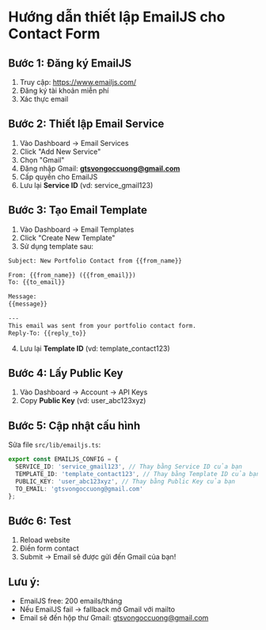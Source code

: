 # Hướng dẫn thiết lập EmailJS cho Contact Form

## Bước 1: Đăng ký EmailJS
1. Truy cập: https://www.emailjs.com/
2. Đăng ký tài khoản miễn phí
3. Xác thực email

## Bước 2: Thiết lập Email Service
1. Vào Dashboard → Email Services
2. Click "Add New Service"
3. Chọn "Gmail"
4. Đăng nhập Gmail: **gtsvongoccuong@gmail.com**
5. Cấp quyền cho EmailJS
6. Lưu lại **Service ID** (vd: service_gmail123)

## Bước 3: Tạo Email Template
1. Vào Dashboard → Email Templates
2. Click "Create New Template"
3. Sử dụng template sau:

```html
Subject: New Portfolio Contact from {{from_name}}

From: {{from_name}} ({{from_email}})
To: {{to_email}}

Message:
{{message}}

---
This email was sent from your portfolio contact form.
Reply-To: {{reply_to}}
```

4. Lưu lại **Template ID** (vd: template_contact123)

## Bước 4: Lấy Public Key
1. Vào Dashboard → Account → API Keys
2. Copy **Public Key** (vd: user_abc123xyz)

## Bước 5: Cập nhật cấu hình
Sửa file `src/lib/emailjs.ts`:

```typescript
export const EMAILJS_CONFIG = {
  SERVICE_ID: 'service_gmail123', // Thay bằng Service ID của bạn
  TEMPLATE_ID: 'template_contact123', // Thay bằng Template ID của bạn
  PUBLIC_KEY: 'user_abc123xyz', // Thay bằng Public Key của bạn
  TO_EMAIL: 'gtsvongoccuong@gmail.com'
};
```

## Bước 6: Test
1. Reload website
2. Điền form contact
3. Submit → Email sẽ được gửi đến Gmail của bạn!

## Lưu ý:
- EmailJS free: 200 emails/tháng
- Nếu EmailJS fail → fallback mở Gmail với mailto
- Email sẽ đến hộp thư Gmail: gtsvongoccuong@gmail.com
